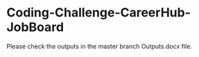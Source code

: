 # Coding-Challenge-CareerHub-JobBoard
Please check the outputs in the master branch Outputs.docx file.
